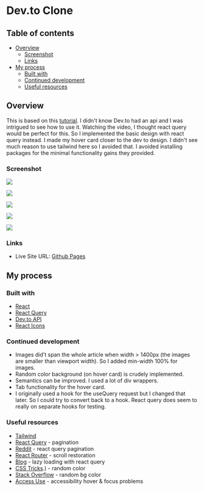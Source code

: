 # Dev.to Clone

## Table of contents

- [Overview](#overview)
  - [Screenshot](#screenshot)
  - [Links](#links)
- [My process](#my-process)
  - [Built with](#built-with)
  - [Continued development](#continued-development)
  - [Useful resources](#useful-resources)

## Overview

This is based on this [tutorial](https://www.youtube.com/watch?v=njOk7y62dt0).  I didn't know Dev.to had an api and I was intrigued to see how to use it.  Watching the video, I thought react query would be perfect for this.  So I implemented the basic design with react query instead.  I made my hover card closer to the dev to design.  I didn't see much reason to use tailwind here so I avoided that.  I avoided installing packages for the minimal functionality gains they provided.  

### Screenshot 

![](dev-to-clone-mobile.png)

![](dev-to-clone-mobile-next-page.png)

![](dev-to-clone-desktop.png)

![](dev-to-clone-hover-card.png)

![](dev-to-clone-bottom-nav.png)


### Links

- Live Site URL: [Github Pages](https://jdegand.github.io/dev-to-clone)

## My process

### Built with

- [React](https://reactjs.org)
- [React Query](https://react-query.tanstack.com)
- [Dev.to API](https://developers.forem.com/api#operation/getArticles)
- [React Icons](https://react-icons.github.io/react-icons)

### Continued development

- Images did't span the whole article when width > 1400px (the images are smaller than viewport width).  So I added min-width 100% for images.  
- Random color background (on hover card) is crudely implemented.
- Semantics can be improved.  I used a lot of div wrappers.  
- Tab functionality for the hover card.  
- I originally used a hook for the useQuery request but I changed that later.  So I could try to convert back to a hook.  React query does seem to really on separate hooks for testing.   

### Useful resources

- [Tailwind](https://tailwindcss.com/docs/utility-first)
- [React Query](https://react-query.tanstack.com/examples/pagination) - pagination
- [Reddit](https://www.reddit.com/r/webdev/comments/klpm09/react_query_trying_to_do_pagination_but_getting/) - react query pagination
- [React Router](https://v5.reactrouter.com/web/guides/scroll-restoration) - scroll restoration
- [Blog](https://www.carlrippon.com/lazy-loading-with-react-query/) - lazy loading with react query
- [CSS Tricks](https://css-tricks.com/snippets/javascript/random-hex-color/#:~:text=var%20randomColor%20%3D%20Math.,random()*16777215).) - random color
- [Stack Overflow](https://stackoverflow.com/questions/53878153/randomly-change-the-background-color-of-a-react-app-by-a-click) - random bg color
- [Access Use](https://accessuse.eu/en/Content-hover-focus.html) - accessibility hover & focus problems